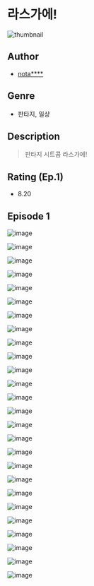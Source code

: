 # 라스가에!
![thumbnail](https://image-comic.pstatic.net/user_contents_data/challenge_comic/2023/05/25/329074/upload_3976736952105121333_480x623.jpeg)

## Author
- [nota****](https://comic.naver.com/artistTitle?id=329074)

## Genre
- 판타지, 일상

## Description
> 판타지 시트콤 라스가에!


## Rating (Ep.1)
- 8.20

## Episode 1
![image](https://image-comic.pstatic.net/user_contents_data/challenge_comic/2023/05/25/329074/upload_7378647919478583864.jpeg)

![image](https://image-comic.pstatic.net/user_contents_data/challenge_comic/2023/05/25/329074/upload_3906370445622076770.jpeg)

![image](https://image-comic.pstatic.net/user_contents_data/challenge_comic/2023/05/25/329074/upload_7076054660852888630.jpeg)

![image](https://image-comic.pstatic.net/user_contents_data/challenge_comic/2023/05/25/329074/upload_4122264140774717026.jpeg)

![image](https://image-comic.pstatic.net/user_contents_data/challenge_comic/2023/05/25/329074/upload_3486128296870438450.jpeg)

![image](https://image-comic.pstatic.net/user_contents_data/challenge_comic/2023/05/25/329074/upload_3558743545180742455.jpeg)

![image](https://image-comic.pstatic.net/user_contents_data/challenge_comic/2023/05/25/329074/upload_3474582295973880421.jpeg)

![image](https://image-comic.pstatic.net/user_contents_data/challenge_comic/2023/05/25/329074/upload_7147319494894301240.jpeg)

![image](https://image-comic.pstatic.net/user_contents_data/challenge_comic/2023/05/25/329074/upload_3976731493182026802.jpeg)

![image](https://image-comic.pstatic.net/user_contents_data/challenge_comic/2023/05/25/329074/upload_3690248207435195957.jpeg)

![image](https://image-comic.pstatic.net/user_contents_data/challenge_comic/2023/05/25/329074/upload_7306072484710004836.jpeg)

![image](https://image-comic.pstatic.net/user_contents_data/challenge_comic/2023/05/25/329074/upload_7162467444256290099.jpeg)

![image](https://image-comic.pstatic.net/user_contents_data/challenge_comic/2023/05/25/329074/upload_3546131941389908281.jpeg)

![image](https://image-comic.pstatic.net/user_contents_data/challenge_comic/2023/05/25/329074/upload_3991144969702564454.jpeg)

![image](https://image-comic.pstatic.net/user_contents_data/challenge_comic/2023/05/25/329074/upload_3545230547258205285.jpeg)

![image](https://image-comic.pstatic.net/user_contents_data/challenge_comic/2023/05/25/329074/upload_7221020858060453169.jpeg)

![image](https://image-comic.pstatic.net/user_contents_data/challenge_comic/2023/05/25/329074/upload_3976789947753705828.jpeg)

![image](https://image-comic.pstatic.net/user_contents_data/challenge_comic/2023/05/25/329074/upload_3775534231324013620.jpeg)

![image](https://image-comic.pstatic.net/user_contents_data/challenge_comic/2023/05/25/329074/upload_7076335216586405939.jpeg)

![image](https://image-comic.pstatic.net/user_contents_data/challenge_comic/2023/05/25/329074/upload_3834308629661824306.jpeg)

![image](https://image-comic.pstatic.net/user_contents_data/challenge_comic/2023/05/25/329074/upload_7233966710567809587.jpeg)

![image](https://image-comic.pstatic.net/user_contents_data/challenge_comic/2023/05/25/329074/upload_3559304077020311910.jpeg)

![image](https://image-comic.pstatic.net/user_contents_data/challenge_comic/2023/05/25/329074/upload_7234297646334096694.jpeg)

![image](https://image-comic.pstatic.net/user_contents_data/challenge_comic/2023/05/25/329074/upload_3702581639820621360.jpeg)

![image](https://image-comic.pstatic.net/user_contents_data/challenge_comic/2023/05/25/329074/upload_7364283911602779957.jpeg)

![image](https://image-comic.pstatic.net/user_contents_data/challenge_comic/2023/05/25/329074/upload_3689683268911969075.jpeg)
